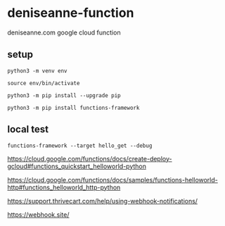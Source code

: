 # deniseanne-function
deniseanne.com google cloud function

## setup

`python3 -m venv env`

`source env/bin/activate`

`python3 -m pip install --upgrade pip`

`python3 -m pip install functions-framework`

## local test

`functions-framework --target hello_get --debug`

https://cloud.google.com/functions/docs/create-deploy-gcloud#functions_quickstart_helloworld-python

https://cloud.google.com/functions/docs/samples/functions-helloworld-http#functions_helloworld_http-python

https://support.thrivecart.com/help/using-webhook-notifications/

https://webhook.site/